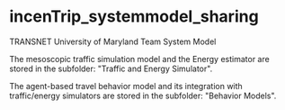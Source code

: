 # incenTrip_systemmodel_sharing

TRANSNET University of Maryland Team System Model

The mesoscopic traffic simulation model and the 
Energy estimator are stored in the subfolder: 
"Traffic and Energy Simulator".

The agent-based travel behavior model and its
integration with traffic/energy simulators are
stored in the subfolder: "Behavior Models".
